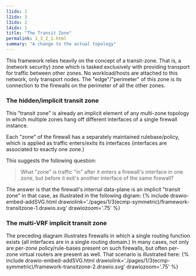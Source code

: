 ```yaml
---
l1idx: 1
l2idx: 3
l3idx: 2
l4idx: 1
title: "The Transit Zone"
permalink: 1_3_2_1.html
summary: "A change to the actual topology"
---
```


This framework relies heavily on the concept of a transit-zone.  That is, a (network security) zone which is tasked exclusively with providing transport for traffic between other zones.  No workload/hosts are attached to this network, only transport nodes.  The "edge"/"perimeter" of this zone is its connection to the firewalls on the perimeter of all the other zones.

### The hidden/implicit transit zone
This "transit zone" is already an implicit element of any multi-zone topology in which multiple zones hang off different interfaces of a single firewall instance.  

Each "zone" of the firewall has a separately maintained rulebase/policy, which is applied as traffic enters/exits its interfaces (interfaces are associated to exactly one zone.)

This suggests the following question: 
> What "zone" is traffic "in" after it enters a firewall's interface in one zone, but before it exit's another interface of the same firewall?  

The answer is that the firewall's internal data-plane is an implicit "transit zone" in that case, as illustrated in the following digram:
{% include drawio-embed-addSVG.html drawiolink='./pages/1/3(ecmp-symmetric)/framework-transitzone-1.drawio.svg' drawiozoom='.75' %}

### The multi-VRF implicit transit zone
The preceding diagram illustrates firewalls in which a single routing function exists (all interfaces are in a single routing domain.) In many cases, not only are per-zone policy/rule-bases present on such firewalls, but often per-zone virtual routers are present as well.  That scenario is illustrated here:
{% include drawio-embed-addSVG.html drawiolink='./pages/1/3(ecmp-symmetric)/framework-transitzone-2.drawio.svg' drawiozoom='.75' %}
